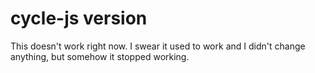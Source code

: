 # cycle-js version

This doesn't work right now. I swear it used to work and I didn't change anything,
but somehow it stopped working.
